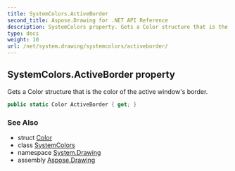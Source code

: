 ```yaml
---
title: SystemColors.ActiveBorder
second_title: Aspose.Drawing for .NET API Reference
description: SystemColors property. Gets a Color structure that is the color of the active windows border
type: docs
weight: 10
url: /net/system.drawing/systemcolors/activeborder/
---
```

## SystemColors.ActiveBorder property

Gets a Color structure that is the color of the active window's border.

```csharp
public static Color ActiveBorder { get; }
```

### See Also

* struct [Color](../../color/)
* class [SystemColors](../)
* namespace [System.Drawing](../../systemcolors/)
* assembly [Aspose.Drawing](../../../)


